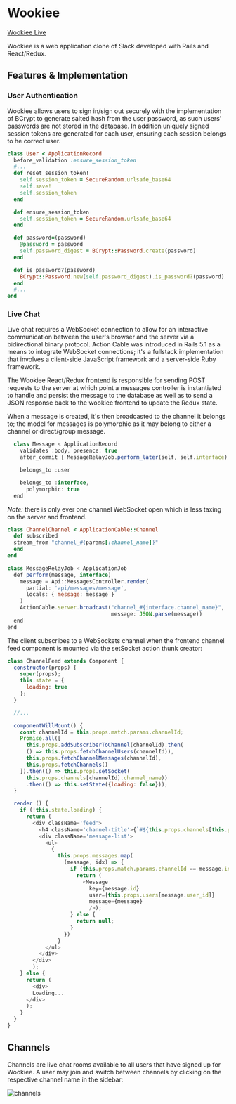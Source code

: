 # Wookiee

[Wookiee Live][heroku]

[heroku]: http:/wookiee.herokuapp.com

Wookiee is a web application clone of Slack developed with Rails and React/Redux.

## Features & Implementation

### User Authentication

Wookiee allows users to sign in/sign out securely with the implementation of BCrypt to generate salted hash from the user password, as such users' passwords are not stored in the database. In addition uniquely signed session tokens are generated for each user, ensuring each session belongs to he correct user.

```ruby
class User < ApplicationRecord
  before_validation :ensure_session_token
  #...
  def reset_session_token!
    self.session_token = SecureRandom.urlsafe_base64
    self.save!
    self.session_token
  end

  def ensure_session_token
    self.session_token = SecureRandom.urlsafe_base64
  end

  def password=(password)
    @password = password
    self.password_digest = BCrypt::Password.create(password)
  end

  def is_password?(password)
    BCrypt::Password.new(self.password_digest).is_password?(password)
  end
  #...
end
```

### Live Chat

Live chat requires a WebSocket connection to allow for an interactive communication between the user's browser and the server via a bidirectional binary protocol. Action Cable was introduced in Rails 5.1 as a means to integrate WebSocket connections; it's a fullstack implementation that involves a client-side JavaScript framework and a server-side Ruby framework.

The Wookiee React/Redux frontend is responsible for sending POST requests to the server at which point a messages controller is instantiated to handle and persist the message to the database as well as to send a JSON response back to the wookiee frontend to update the Redux state.

When a message is created, it's then broadcasted to the channel it belongs to; the model for messages is polymorphic as it may belong to either a channel or direct/group message.  

```javascript
  class Message < ApplicationRecord
    validates :body, presence: true
    after_commit { MessageRelayJob.perform_later(self, self.interface) }

    belongs_to :user

    belongs_to :interface,
      polymorphic: true
  end  
```

*Note:* there is only ever one channel WebSocket open which is less taxing on the server and frontend.

```Ruby
class ChannelChannel < ApplicationCable::Channel
  def subscribed
  stream_from "channel_#{params[:channel_name]}"
  end
end
```
```javascript
class MessageRelayJob < ApplicationJob
  def perform(message, interface)
    message = Api::MessagesController.render(
      partial: 'api/messages/message',
      locals: { message: message }
    )
    ActionCable.server.broadcast("channel_#{interface.channel_name}",
                                 message: JSON.parse(message))
  end
end
```

The client subscribes to a WebSockets channel when the frontend channel feed component is mounted via the setSocket action thunk creator:

```javascript
class ChannelFeed extends Component {
  constructor(props) {
    super(props);
    this.state = {
      loading: true
    };
  }

  //...

  componentWillMount() {
    const channelId = this.props.match.params.channelId;
    Promise.all([
      this.props.addSubscriberToChannel(channelId).then(
      () => this.props.fetchChannelUsers(channelId)),
      this.props.fetchChannelMessages(channelId),
      this.props.fetchChannels()
    ]).then(() => this.props.setSocket(
      this.props.channels[channelId].channel_name))
      .then(() => this.setState({loading: false}));
  }

  render () {
    if (!this.state.loading) {
      return (
        <div className='feed'>
          <h4 className='channel-title'>{`#${this.props.channels[this.props.match.params.channelId].channel_name}`.toLowerCase()}</h4>
          <div className='message-list'>
            <ul>
              {
                this.props.messages.map(
                  (message, idx) => {
                    if (this.props.match.params.channelId == message.interface_id) {
                      return (
                        <Message
                          key={message.id}
                          user={this.props.users[message.user_id]}
                          message={message}
                          />);
                    } else {
                      return null;
                    }
                  })
                }
            </ul>
          </div>
        </div>
        );
    } else {
      return (
        <div>
        Loading...
      </div>
      );
    }
  }
}

```

## Channels

Channels are live chat rooms available to all users that have signed up for Wookiee. A user may join and switch between channels by clicking on the respective channel name in the sidebar:

![channels](https://github.com/aahmad94/wookiee/blob/master/docs/wookies-channels.png)
